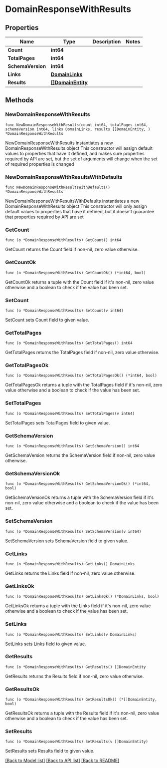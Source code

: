 # DomainResponseWithResults

## Properties

Name | Type | Description | Notes
------------ | ------------- | ------------- | -------------
**Count** | **int64** |  | 
**TotalPages** | **int64** |  | 
**SchemaVersion** | **int64** |  | 
**Links** | [**DomainLinks**](DomainLinks.md) |  | 
**Results** | [**[]DomainEntity**](DomainEntity.md) |  | 

## Methods

### NewDomainResponseWithResults

`func NewDomainResponseWithResults(count int64, totalPages int64, schemaVersion int64, links DomainLinks, results []DomainEntity, ) *DomainResponseWithResults`

NewDomainResponseWithResults instantiates a new DomainResponseWithResults object
This constructor will assign default values to properties that have it defined,
and makes sure properties required by API are set, but the set of arguments
will change when the set of required properties is changed

### NewDomainResponseWithResultsWithDefaults

`func NewDomainResponseWithResultsWithDefaults() *DomainResponseWithResults`

NewDomainResponseWithResultsWithDefaults instantiates a new DomainResponseWithResults object
This constructor will only assign default values to properties that have it defined,
but it doesn't guarantee that properties required by API are set

### GetCount

`func (o *DomainResponseWithResults) GetCount() int64`

GetCount returns the Count field if non-nil, zero value otherwise.

### GetCountOk

`func (o *DomainResponseWithResults) GetCountOk() (*int64, bool)`

GetCountOk returns a tuple with the Count field if it's non-nil, zero value otherwise
and a boolean to check if the value has been set.

### SetCount

`func (o *DomainResponseWithResults) SetCount(v int64)`

SetCount sets Count field to given value.


### GetTotalPages

`func (o *DomainResponseWithResults) GetTotalPages() int64`

GetTotalPages returns the TotalPages field if non-nil, zero value otherwise.

### GetTotalPagesOk

`func (o *DomainResponseWithResults) GetTotalPagesOk() (*int64, bool)`

GetTotalPagesOk returns a tuple with the TotalPages field if it's non-nil, zero value otherwise
and a boolean to check if the value has been set.

### SetTotalPages

`func (o *DomainResponseWithResults) SetTotalPages(v int64)`

SetTotalPages sets TotalPages field to given value.


### GetSchemaVersion

`func (o *DomainResponseWithResults) GetSchemaVersion() int64`

GetSchemaVersion returns the SchemaVersion field if non-nil, zero value otherwise.

### GetSchemaVersionOk

`func (o *DomainResponseWithResults) GetSchemaVersionOk() (*int64, bool)`

GetSchemaVersionOk returns a tuple with the SchemaVersion field if it's non-nil, zero value otherwise
and a boolean to check if the value has been set.

### SetSchemaVersion

`func (o *DomainResponseWithResults) SetSchemaVersion(v int64)`

SetSchemaVersion sets SchemaVersion field to given value.


### GetLinks

`func (o *DomainResponseWithResults) GetLinks() DomainLinks`

GetLinks returns the Links field if non-nil, zero value otherwise.

### GetLinksOk

`func (o *DomainResponseWithResults) GetLinksOk() (*DomainLinks, bool)`

GetLinksOk returns a tuple with the Links field if it's non-nil, zero value otherwise
and a boolean to check if the value has been set.

### SetLinks

`func (o *DomainResponseWithResults) SetLinks(v DomainLinks)`

SetLinks sets Links field to given value.


### GetResults

`func (o *DomainResponseWithResults) GetResults() []DomainEntity`

GetResults returns the Results field if non-nil, zero value otherwise.

### GetResultsOk

`func (o *DomainResponseWithResults) GetResultsOk() (*[]DomainEntity, bool)`

GetResultsOk returns a tuple with the Results field if it's non-nil, zero value otherwise
and a boolean to check if the value has been set.

### SetResults

`func (o *DomainResponseWithResults) SetResults(v []DomainEntity)`

SetResults sets Results field to given value.



[[Back to Model list]](../README.md#documentation-for-models) [[Back to API list]](../README.md#documentation-for-api-endpoints) [[Back to README]](../README.md)


